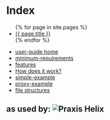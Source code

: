 # Index

<p>
<ul>
  {% for page in site.pages %}
    <li>
      <a href="/hx-deploy-tool{{ page.url }}">{{ page.title }}</a>
    </li>
  {% endfor %}
</ul>
</p>

- [user-guide home](/hx-deploy-tool/docs/1-user-guide)
- [minimum-requirements](/hx-deploy-tool/docs/userguide/minimum-requirements)
- [features](/hx-deploy-tool/docs/userguide/features.html)
- [How does it work?](/hx-deploy-tool/docs/userguide/howitworks)
- [simple-example](/hx-deploy-tool/docs/userguide/simple-example)
- [proxy-example](/hx-deploy-tool/docs/userguide/proxy-example)
- [file structures](/hx-deploy-tool/docs/userguide/filestructures/release-archive)

as used by:
![Praxis Helix](https://www.helixta.com.au/assets/images/praxis-helix-logo.png)
---

